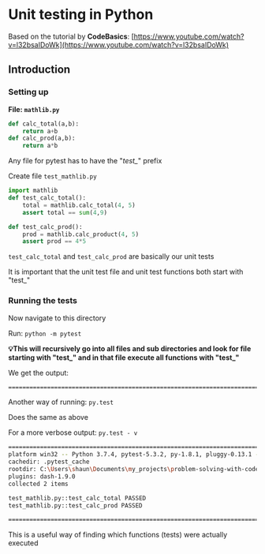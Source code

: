 # Unit testing in Python

Based on the tutorial by **CodeBasics**: [https://www.youtube.com/watch?v=l32bsaIDoWk](https://www.youtube.com/watch?v=l32bsaIDoWk)

## Introduction

### Setting up

**File: `mathlib.py`**

```python
def calc_total(a,b):
    return a+b
def calc_prod(a,b):
    return a*b
```

Any file for pytest has to have the "*test_*" prefix

Create file `test_mathlib.py`

```python
import mathlib
def test_calc_total():
    total = mathlib.calc_total(4, 5)
    assert total == sum(4,9)

def test_calc_prod():
    prod = mathlib.calc_product(4, 5)
    assert prod == 4*5
```

`test_calc_total` and `test_calc_prod` are basically our unit tests

It is important that the unit test file and unit test functions both start with "test_"

### Running the tests

Now navigate to this directory

Run: `python -m pytest`

**💡This will recursively go into all files and sub directories and look for file starting with "test_" and in that file execute all functions with "test_"**

We get the output:

```bash
====================================================================================== 2 passed in 0.93s ======================================================================================
```

Another way of running: `py.test`

Does the same as above

For a more verbose output: `py.test - v`

```bash
===================================================================================== test session starts ===================================================================================== 
platform win32 -- Python 3.7.4, pytest-5.3.2, py-1.8.1, pluggy-0.13.1 -- c:\users\shaun\appdata\local\programs\python\python37\python.exe
cachedir: .pytest_cache
rootdir: C:\Users\shaun\Documents\my_projects\problem-solving-with-code\Unit testing in Python
plugins: dash-1.9.0
collected 2 items                                                                                                                                                                               

test_mathlib.py::test_calc_total PASSED                                                                                                                                                  [ 50%] 
test_mathlib.py::test_calc_prod PASSED                                                                                                                                                   [100%] 

====================================================================================== 2 passed in 1.89s ======================================================================================
```

This is a useful way of finding which functions (tests) were actually executed